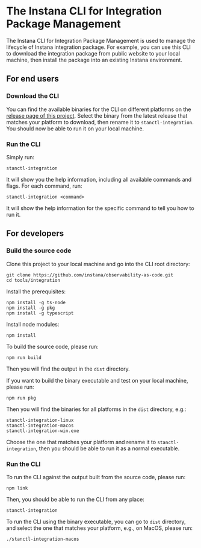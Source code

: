 # The Instana CLI for Integration Package Management

The Instana CLI for Integration Package Management is used to manage the lifecycle of Instana integration package. For example, you can use this CLI to download the integration package from public website to your local machine, then install the package into an existing Instana environment.

## For end users

### Download the CLI

You can find the available binaries for the CLI on different platforms on the [release page of this project](https://github.com/instana/observability-as-code/releases). Select the binary from the latest release that matches your platform to download, then rename it to `stanctl-integration`. You should now be able to run it on your local machine.

### Run the CLI

Simply run:
```console
stanctl-integration
```

It will show you the help information, including all available commands and flags. For each command, run:
```console
stanctl-integration <command>
```

It will show the help information for the specific command to tell you how to run it.

## For developers

### Build the source code

Clone this project to your local machine and go into the CLI root directory:

```console
git clone https://github.com/instana/observability-as-code.git
cd tools/integration
```

Install the prerequisites:
```console
npm install -g ts-node
npm install -g pkg
npm install -g typescript
```

Install node modules:

```console
npm install
```

To build the source code, please run:

```console
npm run build
```

Then you will find the output in the `dist` directory.

If you want to build the binary executable and test on your local machine, please run:
```console
npm run pkg
```

Then you will find the binaries for all platforms in the `dist` directory, e.g.:
```console
stanctl-integration-linux
stanctl-integration-macos
stanctl-integration-win.exe
```

Choose the one that matches your platform and rename it to `stanctl-integration`, then you should be able to run it as a normal executable.

### Run the CLI

To run the CLI against the output built from the source code, please run:
```console
npm link
```

Then, you should be able to run the CLI from any place:

```console
stanctl-integration
```

To run the CLI using the binary executable, you can go to `dist` directory, and select the one that matches your platform, e.g., on MacOS, please run:

```console
./stanctl-integration-macos
```
